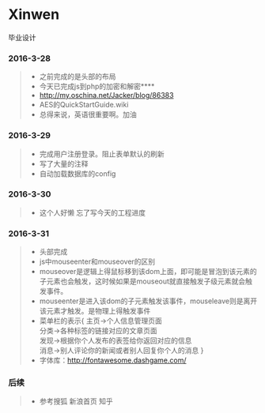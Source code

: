 # Xinwen
毕业设计

### 2016-3-28
> * 之前完成的是头部的布局
> * 今天已完成js到php的加密和解密****
> * http://my.oschina.net/Jacker/blog/86383
> * AES的QuickStartGuide.wiki
> * 总得来说，英语很重要啊。加油

### 2016-3-29
> * 完成用户注册登录。阻止表单默认的刷新
> * 写了大量的注释
> * 自动加载数据库的config

### 2016-3-30
> * 这个人好懒 忘了写今天的工程进度

### 2016-3-31
> * 头部完成
> * js中mouseenter和mouseover的区别
> * mouseover是逻辑上得鼠标移到该dom上面，即可能是冒泡到该元素的子元素也会触发，这时候如果是mouseout就直接触发子级元素就会触发事件。
> * mouseenter是进入该dom的子元素触发该事件，mouseleave则是离开该元素才触发。是物理上得触发事件
> * 菜单栏的表示{
	主页->个人信息管理页面  
	分类->各种标签的链接对应的文章页面  
	发现->根据你个人发布的表签给你返回对应的信息  
	消息->别人评论你的新闻或者别人回复你个人的消息
}
> * 字体库：http://fontawesome.dashgame.com/

### 后续
> * 参考搜狐 新浪首页 知乎